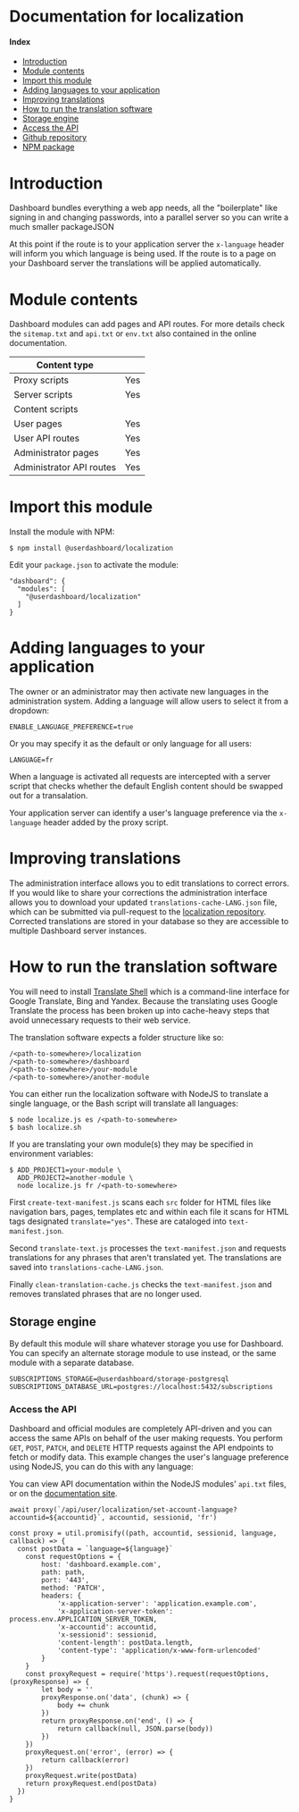 # Documentation for localization 

#### Index

- [Introduction](#introduction)
- [Module contents](#module-contents)
- [Import this module](#import-this-module)
- [Adding languages to your application](#adding-supported-languages)
- [Improving translations](#improving-translations)
- [How to run the translation software](#translating-your-own-module)
- [Storage engine](#storage-engine)
- [Access the API](#access-the-api)
- [Github repository](https://github.com/userdashboard/localization)
- [NPM package](https://npmjs.org/userdashboard/localization)


# Introduction

Dashboard bundles everything a web app needs, all the "boilerplate" like signing in and changing passwords, into a parallel server so you can write a much smaller packageJSON

At this point if the route is to your application server the `x-language` header will inform you which language is being used.  If the route is to a page on your Dashboard server the translations will be applied automatically.

# Module contents 

Dashboard modules can add pages and API routes.  For more details check the `sitemap.txt` and `api.txt` or `env.txt` also contained in the online documentation.

| Content type             |     |
|--------------------------|-----|
| Proxy scripts            | Yes |
| Server scripts           | Yes |
| Content scripts          |     |
| User pages               | Yes |
| User API routes          | Yes | 
| Administrator pages      | Yes |
| Administrator API routes | Yes | 

# Import this module

Install the module with NPM:

    $ npm install @userdashboard/localization

Edit your `package.json` to activate the module:

    "dashboard": {
      "modules": [
        "@userdashboard/localization"
      ]
    }

# Adding languages to your application

The owner or an administrator may then activate new languages in the administration system.  Adding a language will allow users to select it from a dropdown:

    ENABLE_LANGUAGE_PREFERENCE=true

Or you may specify it as the default or only language for all users:

    LANGUAGE=fr

When a language is activated all requests are intercepted with a server script that checks whether the default English content should be swapped out for a transalation.

Your application server can identify a user's language preference via the `x-language` header added by the proxy script.

# Improving translations

The administration interface allows you to edit translations to correct errors.  If you would like to share your corrections the administration interface allows you to download your updated `translations-cache-LANG.json` file, which can be submitted via pull-request to the [localization repository](https://github.com/userdashboard/localization).  Corrected translations are stored in your database so they are accessible to multiple Dashboard server instances.

# How to run the translation software

You will need to install [Translate Shell](https://github.com/soimort/translate-shell) which is a command-line interface for Google Translate, Bing and Yandex.  Because the translating uses Google Translate the process has been broken up into cache-heavy steps that avoid unnecessary requests to their web service.  

The translation software expects a folder structure like so:

    /<path-to-somewhere>/localization
    /<path-to-somewhere>/dashboard
    /<path-to-somewhere>/your-module
    /<path-to-somewhere>/another-module

You can either run the localization software with NodeJS to translate a single language, or the Bash script will translate all languages:

    $ node localize.js es /<path-to-somewhere>
    $ bash localize.sh

If you are translating your own module(s) they may be specified in environment variables:

    $ ADD_PROJECT1=your-module \
      ADD_PROJECT2=another-module \
      node localize.js fr /<path-to-somewhere>

First `create-text-manifest.js` scans each `src` folder for HTML files like navigation bars, pages, templates etc and within each file it scans for HTML tags designated `translate="yes"`.  These are cataloged into `text-manifest.json`.

Second `translate-text.js` processes the `text-manifest.json` and requests translations for any phrases that aren't translated yet.  The translations are saved into `translations-cache-LANG.json`.

Finally `clean-translation-cache.js` checks the `text-manifest.json` and removes translated phrases that are no longer used.

## Storage engine

By default this module will share whatever storage you use for Dashboard.  You can specify an alternate storage module to use instead, or the same module with a separate database.

    SUBSCRIPTIONS_STORAGE=@userdashboard/storage-postgresql
    SUBSCRIPTIONS_DATABASE_URL=postgres://localhost:5432/subscriptions

### Access the API

Dashboard and official modules are completely API-driven and you can access the same APIs on behalf of the user making requests.  You perform `GET`, `POST`, `PATCH`, and `DELETE` HTTP requests against the API endpoints to fetch or modify data.  This example changes the user's language preference using NodeJS, you can do this with any language:

You can view API documentation within the NodeJS modules' `api.txt` files, or on the [documentation site](https://userdashboard.github.io/localization-api).

    await proxy(`/api/user/localization/set-account-language?accountid=${accountid}`, accountid, sessionid, 'fr')

    const proxy = util.promisify((path, accountid, sessionid, language, callback) => {
      const postData = `language=${language}`
        const requestOptions = {
            host: 'dashboard.example.com',
            path: path,
            port: '443',
            method: 'PATCH',
            headers: {
                'x-application-server': 'application.example.com',
                'x-application-server-token': process.env.APPLICATION_SERVER_TOKEN,
                'x-accountid': accountid,
                'x-sessionid': sessionid,
                'content-length': postData.length,
                'content-type': 'application/x-www-form-urlencoded'
            }
        }
        const proxyRequest = require('https').request(requestOptions, (proxyResponse) => {
            let body = ''
            proxyResponse.on('data', (chunk) => {
                body += chunk
            })
            return proxyResponse.on('end', () => {
                return callback(null, JSON.parse(body))
            })
        })
        proxyRequest.on('error', (error) => {
            return callback(error)
        })
        proxyRequest.write(postData)
        return proxyRequest.end(postData)
      })
    }
